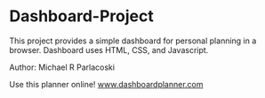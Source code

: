 # Dashboard-Project
This project provides a simple dashboard for personal planning in a browser.
Dashboard uses HTML, CSS, and Javascript.

Author: Michael R Parlacoski

Use this planner online!
www.dashboardplanner.com
